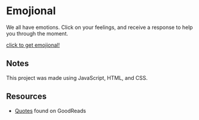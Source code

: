 # Emojional

We all have emotions. Click on your feelings, and receive a response to help you through the moment.

[click to get emojional!]()

## Notes

This project was made using JavaScript, HTML, and CSS.

## Resources
* [Quotes](https://www.goodreads.com/quotes/) found on GoodReads
<!-- # Refactoring to do list -->
<!-- * make the event listener dynamic -->
  <!-- * based on the class / id of the clicked emoji, send a response from that emoji's corresponding array of phrases -->